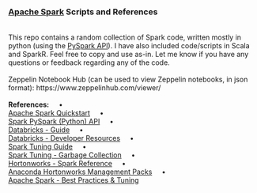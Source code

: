 <h3><a href="http://spark.apache.org/">Apache Spark</a> Scripts and References</h3>
<br>This repo contains a random collection of Spark code, written mostly in python (using the <a href="http://spark.apache.org/docs/latest/api/python/index.html">PySpark API</a>). I have also included code/scripts in Scala and SparkR. Feel free to copy and use as-in. Let me know if you have any questions or feedback regarding any of the code.
<br>
<br>Zeppelin Notebook Hub (can be used to view Zeppelin notebooks, in json format): https://www.zeppelinhub.com/viewer/
<br>
<br><b>References:</b>
&nbsp&nbsp&nbsp&nbsp&bull;&nbsp<br><a href="http://spark.apache.org/docs/latest/quick-start.html">Apache Spark Quickstart</a>
&nbsp&nbsp&nbsp&nbsp&bull;&nbsp<br><a href="http://spark.apache.org/docs/latest/api/python/index.html">Spark PySpark (Python) API</a>
&nbsp&nbsp&nbsp&nbsp&bull;&nbsp<br><a href="https://docs.cloud.databricks.com/docs/latest/databricks_guide/index.html#00%20Welcome%20to%20Databricks.html">Databricks - Guide</a>
&nbsp&nbsp&nbsp&nbsp&bull;&nbsp<br><a href="https://sparkhub.databricks.com/resources/">Databricks - Developer Resources</a>
&nbsp&nbsp&nbsp&nbsp&bull;&nbsp<br><a href="https://spark.apache.org/docs/latest/tuning.html">Spark Tuning Guide</a>
&nbsp&nbsp&nbsp&nbsp&bull;&nbsp<br><a href="https://databricks.com/blog/2015/05/28/tuning-java-garbage-collection-for-spark-applications.html">Spark Tuning - Garbage Collection</a>
&nbsp&nbsp&nbsp&nbsp&bull;&nbsp<br><a href="http://docs.hortonworks.com/HDPDocuments/HDP2/HDP-2.5.3/bk_spark-component-guide/content/ch_introduction-spark.html">Hortonworks - Spark Reference</a>
&nbsp&nbsp&nbsp&nbsp&bull;&nbsp<br><a href="https://www.continuum.io/blog/developer-blog/self-service-open-data-science-custom-anaconda-management-packs-hortonworks-hdp">Anaconda Hortonworks Management Packs</a>
&nbsp&nbsp&nbsp&nbsp&bull;&nbsp<br><a href="https://www.gitbook.com/book/umbertogriffo/apache-spark-best-practices-and-tuning/details">Apache Spark - Best Practices & Tuning</a>
<br>

